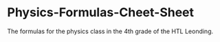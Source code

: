 # Physics-Formulas-Cheet-Sheet
The formulas for the physics class in the 4th grade of the HTL Leonding.
